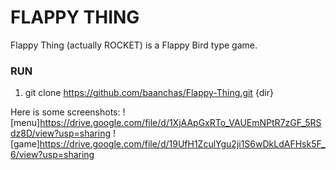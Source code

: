 # FLAPPY THING
Flappy Thing (actually ROCKET) is a Flappy Bird type game.
### RUN
1) git clone https://github.com/baanchas/Flappy-Thing.git {dir}

Here is some screenshots:
![menu]https://drive.google.com/file/d/1XjAApGxRTo_VAUEmNPtR7zGF_5RSdz8D/view?usp=sharing
![game]https://drive.google.com/file/d/19UfH1ZculYgu2ji1S6wDkLdAFHsk5F_6/view?usp=sharing
